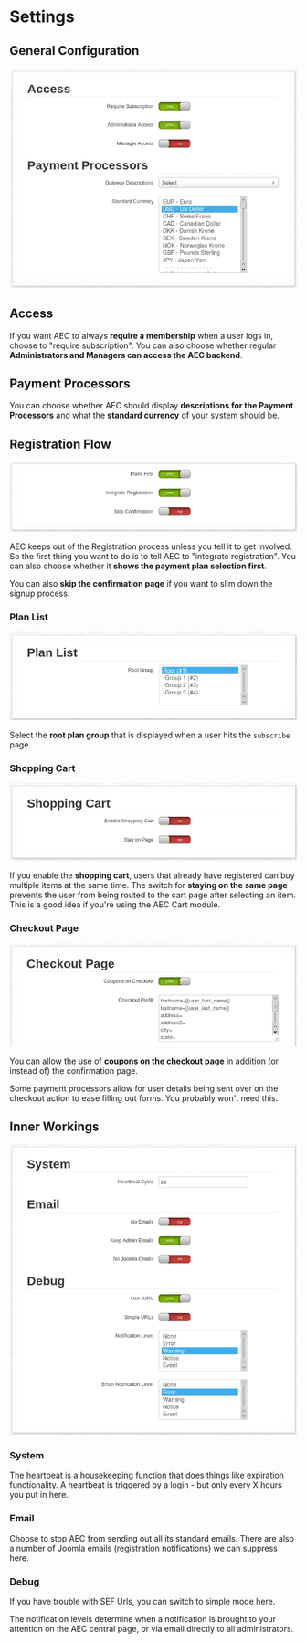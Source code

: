 # Settings

## General Configuration

![Settings - General Configuration](docs/img/settings-general.png)

## Access

If you want AEC to always **require a membership** when a user logs in, choose to "require subscription". You can also choose whether regular **Administrators and Managers can access the AEC backend**.

## Payment Processors

You can choose whether AEC should display **descriptions for the Payment Processors** and what the **standard currency** of your system should be.

## Registration Flow

![Settings - Registration Flow](docs/img/settings-registration-flow.png)

AEC keeps out of the Registration process unless you tell it to get involved. So the first thing you want to do is to tell AEC to "integrate registration". You can also choose whether it **shows the payment plan selection first**.

You can also **skip the confirmation page** if you want to slim down the signup process.

### Plan List

![Settings - Plan List](docs/img/settings-registration-plan-list.png)

Select the **root plan group** that is displayed when a user hits the `subscribe` page.

### Shopping Cart

![Settings - Shopping Cart](docs/img/settings-registration-shopping-cart.png)

If you enable the **shopping cart**, users that already have registered can buy multiple items at the same time. The switch for **staying on the same page** prevents the user from being routed to the cart page after selecting an item. This is a good idea if you're using the AEC Cart module.

### Checkout Page

![Settings - Checkout Page](docs/img/settings-registration-checkout.png)

You can allow the use of **coupons on the checkout page** in addition (or instead of) the confirmation page.

Some payment processors allow for user details being sent over on the checkout action to ease filling out forms. You probably won't need this.

## Inner Workings

![Settings - Inner Workings](docs/img/settings-inner-workings.png)

### System

The heartbeat is a housekeeping function that does things like expiration functionality. A heartbeat is triggered by a login - but only every X hours you put in here.

### Email

Choose to stop AEC from sending out all its standard emails. There are also a number of Joomla emails (registration notifications) we can suppress here.

### Debug

If you have trouble with SEF Urls, you can switch to simple mode here.

The notification levels determine when a notification is brought to your attention on the AEC central page, or via email directly to all administrators.
